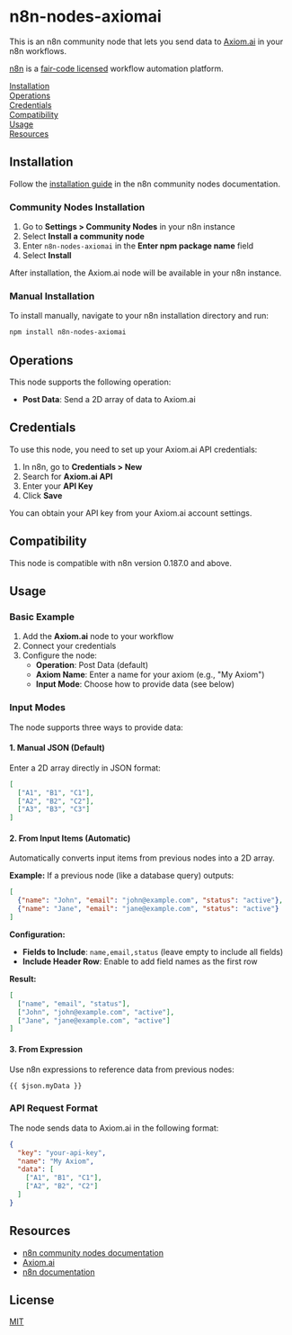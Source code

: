 # n8n-nodes-axiomai

This is an n8n community node that lets you send data to [Axiom.ai](https://axiom.ai) in your n8n workflows.

[n8n](https://n8n.io/) is a [fair-code licensed](https://docs.n8n.io/reference/license/) workflow automation platform.

[Installation](#installation)  
[Operations](#operations)  
[Credentials](#credentials)  
[Compatibility](#compatibility)  
[Usage](#usage)  
[Resources](#resources)  

## Installation

Follow the [installation guide](https://docs.n8n.io/integrations/community-nodes/installation/) in the n8n community nodes documentation.

### Community Nodes Installation

1. Go to **Settings > Community Nodes** in your n8n instance
2. Select **Install a community node**
3. Enter `n8n-nodes-axiomai` in the **Enter npm package name** field
4. Select **Install**

After installation, the Axiom.ai node will be available in your n8n instance.

### Manual Installation

To install manually, navigate to your n8n installation directory and run:

```bash
npm install n8n-nodes-axiomai
```

## Operations

This node supports the following operation:

- **Post Data**: Send a 2D array of data to Axiom.ai

## Credentials

To use this node, you need to set up your Axiom.ai API credentials:

1. In n8n, go to **Credentials > New**
2. Search for **Axiom.ai API**
3. Enter your **API Key**
4. Click **Save**

You can obtain your API key from your Axiom.ai account settings.

## Compatibility

This node is compatible with n8n version 0.187.0 and above.

## Usage

### Basic Example

1. Add the **Axiom.ai** node to your workflow
2. Connect your credentials
3. Configure the node:
   - **Operation**: Post Data (default)
   - **Axiom Name**: Enter a name for your axiom (e.g., "My Axiom")
   - **Input Mode**: Choose how to provide data (see below)

### Input Modes

The node supports three ways to provide data:

#### 1. Manual JSON (Default)
Enter a 2D array directly in JSON format:

```json
[
  ["A1", "B1", "C1"],
  ["A2", "B2", "C2"],
  ["A3", "B3", "C3"]
]
```

#### 2. From Input Items (Automatic)
Automatically converts input items from previous nodes into a 2D array.

**Example:** If a previous node (like a database query) outputs:
```json
[
  {"name": "John", "email": "john@example.com", "status": "active"},
  {"name": "Jane", "email": "jane@example.com", "status": "active"}
]
```

**Configuration:**
- **Fields to Include**: `name,email,status` (leave empty to include all fields)
- **Include Header Row**: Enable to add field names as the first row

**Result:**
```json
[
  ["name", "email", "status"],
  ["John", "john@example.com", "active"],
  ["Jane", "jane@example.com", "active"]
]
```

#### 3. From Expression
Use n8n expressions to reference data from previous nodes:

```
{{ $json.myData }}
```

### API Request Format

The node sends data to Axiom.ai in the following format:

```json
{
  "key": "your-api-key",
  "name": "My Axiom",
  "data": [
    ["A1", "B1", "C1"],
    ["A2", "B2", "C2"]
  ]
}
```

## Resources

- [n8n community nodes documentation](https://docs.n8n.io/integrations/community-nodes/)
- [Axiom.ai](https://axiom.ai)
- [n8n documentation](https://docs.n8n.io/)

## License

[MIT](LICENSE.md)

